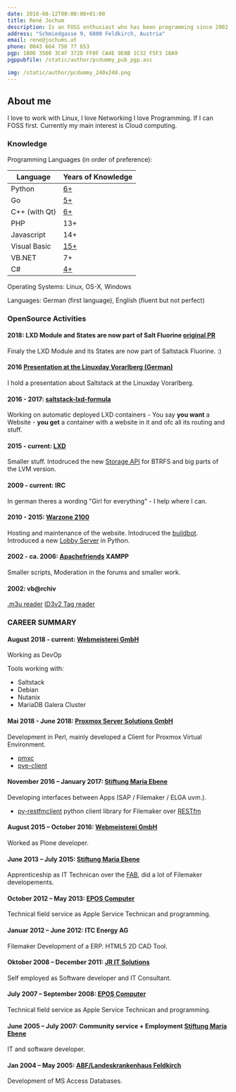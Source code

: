```yaml
---
date: 2018-08-12T00:00:00+01:00
title: René Jochum
description: Is an FOSS enthusiast who has been programming since 2002, currently he loves to develop in Python and Go.
address: "Schmiedgasse 9, 6800 Feldkirch, Austria"
email: rene@jochums.at
phone: 0043 664 750 77 653
pgp: 1B0D 3560 3C4F 372D FF0F CA4E 9E8B 1C32 F5F3 18A9
pgppubfile: /static/author/pcdummy_pub_pgp.asc

img: /static/author/pcdummy_240x240.png
---
```

## About me

I love to work with Linux, I love Networking I love Programming. If I can FOSS first. Currently my main interest is Cloud computing.

### Knowledge

Programming Languages (in order of preference):

Language      | Years of Knowledge
--------------|-------------------------------------------------------------------------
Python        |      [6+](https://github.com/pcdummy/socketrpc)
Go            |      [5+](https://github.com/pcdummy/golxml)
C++ (with Qt) |      [6+](https://github.com/pcdummy/Warzone-QML-Frontend)
PHP           |      13+
Javascript    |      14+
Visual Basic  |      [15+](http://www.vbarchiv.net/tipps/details.php?id=680)
VB.NET        |      7+
C#            |      [4+](https://github.com/pcdummy/SharpFlame)

Operating Systems: Linux, OS-X, Windows

Languages: German (first language), English (fluent but not perfect)

### OpenSource Activities

#### 2018: LXD Module and States are now part of Salt Fluorine [original PR](https://github.com/saltstack/salt/pull/46231)
Finaly the LXD Module and its States are now part of Saltstack Fluorine. :)

#### 2016 [Presentation at the Linuxday Vorarlberg (German)](https://www.youtube.com/watch?v=0WIyYOsSvQw)
I hold a presentation about Saltstack at the Linuxday Vorarlberg.

#### 2016 - 2017: [saltstack-lxd-formula](https://github.com/saltstack-formulas/lxd-formula)
Working on automatic deployed LXD containers - You say **you want** a Website - **you get** a container with a website in it and ofc all its routing and stuff.

#### 2015 - current: [LXD](https://linuxcontainers.org/lxd/)
Smaller stuff.
Intodruced the new [Storage API](https://github.com/lxc/lxd/commits?author=pcdummy) for BTRFS and big parts of the LVM version.

#### 2009 - current: IRC
In german theres a wording "Girl for everything" - I help where I can.

#### 2010 - 2015: [Warzone 2100](http://www.wz2100.net/)
Hosting and maintenance of the website.
Intodruced the [buildbot](http://buildbot.wz2100.net/).
Introduced a new [Lobby Server](https://github.com/pcdummy/wzlobbyserver-ng) in Python.

#### 2002 - ca. 2006: [Apachefriends](https://www.apachefriends.org) XAMPP
Smaller scripts, Moderation in the forums and smaller work.

#### 2002: vb@rchiv
[.m3u reader](http://www.vbarchiv.net/tipps/details.php?id=680)
[ID3v2 Tag reader](http://www.vbarchiv.net/tipps/details.php?id=676)

### CAREER SUMMARY

#### August 2018 - current: [Webmeisterei GmbH](https://webmeisterei.com)
Working as DevOp

Tools working with:
- Saltstack
- Debian
- Nutanix
- MariaDB Galera Cluster

#### Mai 2018 - June 2018: [Proxmox Server Solutions GmbH](https://www.proxmox.com/en)
Development in Perl, mainly developed a Client for Proxmox Virtual Environment.

- [pmxc](https://github.com/pcdummy/pmxc)
- [pve-client](https://git.proxmox.com/?p=pve-client.git;a=shortlog)

#### November 2016 – January 2017: [Stiftung Maria Ebene](http://mariaebene.at)
Developing interfaces between Apps (SAP / Filemaker / ELGA uvm.).

- [py-restfmclient](https://github.com/pcdummy/py-restfmclient) python client library for Filemaker over [RESTfm](http://restfm.com)

#### August 2015 – October 2016: [Webmeisterei GmbH](https://webmeisterei.com)
Worked as Plone developer.

#### June 2013 – July 2015: [Stiftung Maria Ebene](http://mariaebene.at)
Apprenticeship as IT Technican over the [FAB](http://www.fab.at), did a lot of Filemaker developements.

#### October 2012 – May 2013: [EPOS Computer](https://www.eposcomputer.com/)
Technical field service as Apple Service Technican and programming.

#### Januar 2012 – June 2012: ITC Energy AG
Filemaker Development of a ERP.
HTML5 2D CAD Tool.

#### Oktober 2008 – December 2011: [JR IT Solutions](http://jrit.at)
Self employed as Software developer and IT Consultant.

#### July 2007 – September 2008: [EPOS Computer](https://www.eposcomputer.com/)
Technical field service as Apple Service Technican and programming.

#### June 2005 – July 2007: Community service + Employment [Stiftung Maria Ebene](http://mariaebene.at)
IT and software developer.

#### Jan 2004 – May 2005: [ABF/Landeskrankenhaus Feldkirch](http://www.lkhf.at/)
Development of MS Access Databases.
